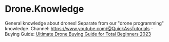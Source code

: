 # Drone.Knowledge
General knowledge about drones! Separate from our "drone programming" knowledge. Channel: https://www.youtube.com/@QuickAssTutorials - Buying Guide: [Ultimate Drone Buying Guide for Total Beginners 2023](https://youtu.be/QThFesaR1Vw)
